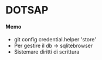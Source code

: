 # DOTSAP

#### Memo
- git config credential.helper 'store'
- Per gestire il db -> sqlitebrowser
- Sistemare diritti di scrittura